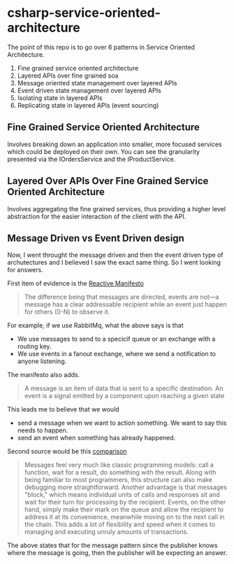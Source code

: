 # csharp-service-oriented-architecture

The point of this repo is to go over 6 patterns in Service Oriented Architecture.

1. Fine grained service oriented architecture
2. Layered APIs over fine grained soa
3. Message oriented state management over layered APIs 
4. Event driven state management over layered APIs 
5. Isolating state in layered APIs
6. Replicating state in layered APIs (event sourcing)


## Fine Grained Service Oriented Architecture

Involves breaking down an application into smaller, more focused services which could be deployed on their own.
You can see the granularity presented via the IOrdersService and the IProductService.

## Layered Over APIs Over Fine Grained Service Oriented Architecture

Involves aggregating the fine grained services, thus providing a higher level abstraction for the easier interaction of the client with the API.

## Message Driven vs Event Driven design

Now, I went throught the message driven and then the event driven type of archutectures and I believed I saw the exact same thing. So I went looking for answers.

First item of evidence is the [Reactive Manifesto](https://www.lightbend.com/blog/reactive-manifesto-20)

>The difference being that messages are directed, events are not—a message has a clear addressable recipient while an event just happen for others (0-N) to observe it.

For example, if we use RabbitMq, what the above says is that 
- We use messages to send to a specicif queue or an exchange with a routing key.
- We use events in a fanout exchange, where we send a notification to anyone listening.

The manifesto also adds.

>A message is an item of data that is sent to a specific destination. An event is a signal emitted by a component upon reaching a given state

This leads me to believe that we would 
- send a message when we want to action something. We want to say this needs to happen.
- send an event when something has already happened.

Second source would be this [comparison](https://www.techtarget.com/searchapparchitecture/tip/Event-driven-vs-message-driven-It-comes-down-to-complexity)
>Messages feel very much like classic programming models: call a function, wait for a result, do something with the result. Along with being familiar to most programmers, this structure can also make debugging more straightforward. Another advantage is that messages "block," which means individual units of calls and responses sit and wait for their turn for processing by the recipient. Events, on the other hand, simply make their mark on the queue and allow the recipient to address it at its convenience, meanwhile moving on to the next call in the chain. This adds a lot of flexibility and speed when it comes to managing and executing unruly amounts of transactions.

The above states that for the message pattern since the publisher knows where the message is going, then the publisher will be expecting an answer.

